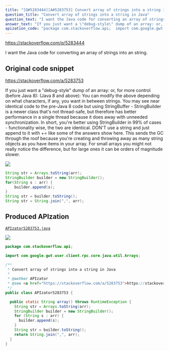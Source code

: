 ```yaml
---
title: "[Q#5283444][A#5283753] Convert array of strings into a string in Java"
question_title: "Convert array of strings into a string in Java"
question_text: "I want the Java code for converting an array of strings into an string."
answer_text: "If you just want a \"debug-style\" dump of an array: or, for more control (before Java 8): (Java 8 and above): You can modify the above depending on what characters, if any, you want in between strings. You may see near identical code to the pre-Java 8 code but using StringBuffer - StringBuilder is a newer class that's not thread-safe, but therefore has better performance in a single thread because it does away with unneeded synchronization. In short, you're better using StringBuilder in 99% of cases - functionality wise, the two are identical. DON'T use a string and just append to it with += like some of the answers show here. This sends the GC through the roof because you're creating and throwing away as many string objects as you have items in your array. For small arrays you might not really notice the difference, but for large ones it can be orders of magnitude slower."
apization_code: "package com.stackoverflow.api;  import com.google.gwt.user.client.rpc.core.java.util.Arrays;  /**  * Convert array of strings into a string in Java  *  * @author APIzator  * @see <a href=\"https://stackoverflow.com/a/5283753\">https://stackoverflow.com/a/5283753</a>  */ public class APIzator5283753 {    public static String array() throws RuntimeException {     String str = Arrays.toString(arr);     StringBuilder builder = new StringBuilder();     for (String s : arr) {       builder.append(s);     }     String str = builder.toString();     return String.join(\",\", arr);   } }"
---
```


https://stackoverflow.com/q/5283444

I want the Java code for converting an array of strings into an string.



## Original code snippet

https://stackoverflow.com/a/5283753

If you just want a &quot;debug-style&quot; dump of an array:
or, for more control (before Java 8):
(Java 8 and above):
You can modify the above depending on what characters, if any, you want in between strings.
You may see near identical code to the pre-Java 8 code but using StringBuffer - StringBuilder is a newer class that&#x27;s not thread-safe, but therefore has better performance in a single thread because it does away with unneeded synchronization. In short, you&#x27;re better using StringBuilder in 99% of cases - functionality wise, the two are identical.
DON&#x27;T use a string and just append to it with += like some of the answers show here. This sends the GC through the roof because you&#x27;re creating and throwing away as many string objects as you have items in your array. For small arrays you might not really notice the difference, but for large ones it can be orders of magnitude slower.

<div class="code-logo"><img src="/stackoverflow.png" /></div>

```java
String str = Arrays.toString(arr);
StringBuilder builder = new StringBuilder();
for(String s : arr) {
    builder.append(s);
}
String str = builder.toString();
String str = String.join(",", arr);
```

## Produced APIzation

[`APIzator5283753.java`](https://github.com/pasqualesalza/apization-temp-data/raw/master/search/APIzator5283753.java)

<div class="code-logo"><img src="/apizator.png" /></div>

```java
package com.stackoverflow.api;

import com.google.gwt.user.client.rpc.core.java.util.Arrays;

/**
 * Convert array of strings into a string in Java
 *
 * @author APIzator
 * @see <a href="https://stackoverflow.com/a/5283753">https://stackoverflow.com/a/5283753</a>
 */
public class APIzator5283753 {

  public static String array() throws RuntimeException {
    String str = Arrays.toString(arr);
    StringBuilder builder = new StringBuilder();
    for (String s : arr) {
      builder.append(s);
    }
    String str = builder.toString();
    return String.join(",", arr);
  }
}

```